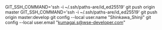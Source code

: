 GIT_SSH_COMMAND='ssh -i ~/.ssh/paths-are/id_ed25519' git push origin master
GIT_SSH_COMMAND='ssh -i ~/.ssh/paths-are/id_ed25519' git push origin master:develop
git config --local user.name "Shinkawa_Shinji"
git config --local user.email "kumagai.s@wse-developer.com"
